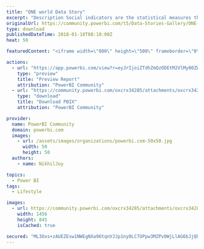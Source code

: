 ```yaml
---
title: "ONE world Data Story"
excerpt: "Description Social indicators are the statistical measures that describe social trends and conditions impacting on human well - being and overall"
originalUrl: https://community.powerbi.com/t5/Data-Stories-Gallery/ONE-world-Data-Story/m-p/340964
type: download
publishedDateTime: 2018-01-18T08:10:00Z
heat: 50

featuredContent: "<iframe width=\"800\" height=\"500\" frameborder=\"0\" src=\"https://app.powerbi.com/view?r=eyJrIjoiZTdhZmQzODEtM2VlMy00ZWNmLWJmZmMtNjg0OTRiYjM3MzdkIiwidCI6IjZiZTA0Mzc4LTY3MjUtNGUwYS1iZTc3LTllYzIwMTZkZWMzZiIsImMiOjl9\"></iframe>"

actions:
  - url: "https://app.powerbi.com/view?r=eyJrIjoiZTdhZmQzODEtM2VlMy00ZWNmLWJmZmMtNjg0OTRiYjM3MzdkIiwidCI6IjZiZTA0Mzc4LTY3MjUtNGUwYS1iZTc3LTllYzIwMTZkZWMzZiIsImMiOjl9"
    type: "preview"
    title: "Preview Report"
    attribution: "PowerBI Community"
  - url: "https://community.powerbi.com/oxcrx34285/attachments/oxcrx34285/DataStoriesGallery/1496/2/ONEworld.pbix"
    type: "download"
    title: "Download PBIX"
    attribution: "PowerBI Community"

provider:
  name: PowerBI Community
  domain: powerbi.com
  images:
    - url: /assets/images/organizations/powerbi.com-50x50.jpg
      width: 50
      height: 50
  authors:
    - name: NikhilJoy

topics:
  - Power BI
tags:
  - Lifestyle

images:
  - url: https://community.powerbi.com/oxcrx34285/attachments/oxcrx34285/DataStoriesGallery/1496/1/thumbnail.PNG
    width: 1456
    height: 845
    isCached: true

secured: "ML3Oxs+zAUEZEsw1NWEgNXa96tqnVJJp1ny0LC7OPpw3MZPv0WjLlAG6bJjQht+Bt8BHJmKaF2n0gnoptrzh/qabRvqpIA5VnILpe/FGRegQqXhlIIxqE/6CJifCn3L06RjMwCE7xzbqyyL7nD35H8Hvt6ew5sGwU21MC8kL47jr1HMf7oZwOiyzEw9AiBLquoOiYn2QbcbGSIqbSaxZnbOPLzpH5wH/etWEsRgZUqvynsYIZhojJVvvgHiSmPr25H0ox1AiTyXlw1uuwlVEOPd1BEC92aDYEtvR1HsViu3lBzqgEI69bpkltrqgRKUcRRoTYESC670mPJk+IVLjb+62whJUZS9725YO84+PrPv7I3Rx+E+BzrZJpcXTpKumfhwgDanaHCJHCDcQt8PqDbRC8h3EbkXSwnAxidLPeNC9XOiRMUeizYm4dKkXrQwQ;zTOG3nhurKUZ6m3K8ckDCQ=="
---
```



